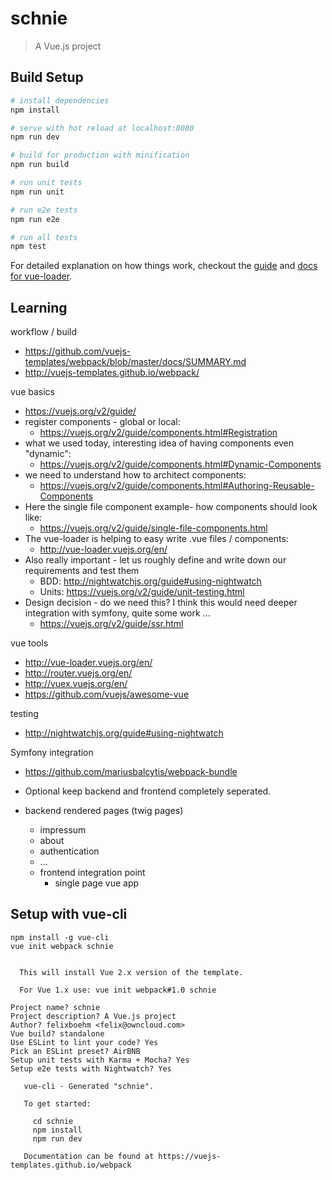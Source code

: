 # schnie

> A Vue.js project

## Build Setup

``` bash
# install dependencies
npm install

# serve with hot reload at localhost:8080
npm run dev

# build for production with minification
npm run build

# run unit tests
npm run unit

# run e2e tests
npm run e2e

# run all tests
npm test
```

For detailed explanation on how things work, checkout the [guide](http://vuejs-templates.github.io/webpack/) and [docs for vue-loader](http://vuejs.github.io/vue-loader).


## Learning 

workflow / build 

- https://github.com/vuejs-templates/webpack/blob/master/docs/SUMMARY.md
- http://vuejs-templates.github.io/webpack/

vue basics

- https://vuejs.org/v2/guide/
- register components - global or local:
  - https://vuejs.org/v2/guide/components.html#Registration
- what we used today, interesting idea of having components even "dynamic":
  - https://vuejs.org/v2/guide/components.html#Dynamic-Components
- we need to understand how to architect components:
  - https://vuejs.org/v2/guide/components.html#Authoring-Reusable-Components
- Here the single file component example- how components should look like:
  - https://vuejs.org/v2/guide/single-file-components.html
- The vue-loader is helping to easy write .vue files / components:
  - http://vue-loader.vuejs.org/en/
- Also really important - let us roughly define and write down our requirements and test them 
  - BDD: http://nightwatchjs.org/guide#using-nightwatch
  - Units: https://vuejs.org/v2/guide/unit-testing.html
- Design decision - do we need this? I think this would need deeper integration with symfony, quite some work ...
  - https://vuejs.org/v2/guide/ssr.html

vue tools

- http://vue-loader.vuejs.org/en/
- http://router.vuejs.org/en/
- http://vuex.vuejs.org/en/
- https://github.com/vuejs/awesome-vue

testing

- http://nightwatchjs.org/guide#using-nightwatch


Symfony integration

- https://github.com/mariusbalcytis/webpack-bundle
- Optional keep backend and frontend completely seperated.

- backend rendered pages (twig pages)
  - impressum 
  - about
  - authentication
  - ...
  - frontend integration point
    - single page vue app


## Setup with vue-cli

```
npm install -g vue-cli
vue init webpack schnie


  This will install Vue 2.x version of the template.

  For Vue 1.x use: vue init webpack#1.0 schnie

Project name? schnie
Project description? A Vue.js project
Author? felixboehm <felix@owncloud.com>
Vue build? standalone
Use ESLint to lint your code? Yes
Pick an ESLint preset? AirBNB
Setup unit tests with Karma + Mocha? Yes
Setup e2e tests with Nightwatch? Yes

   vue-cli · Generated "schnie".

   To get started:
   
     cd schnie
     npm install
     npm run dev
   
   Documentation can be found at https://vuejs-templates.github.io/webpack

```
